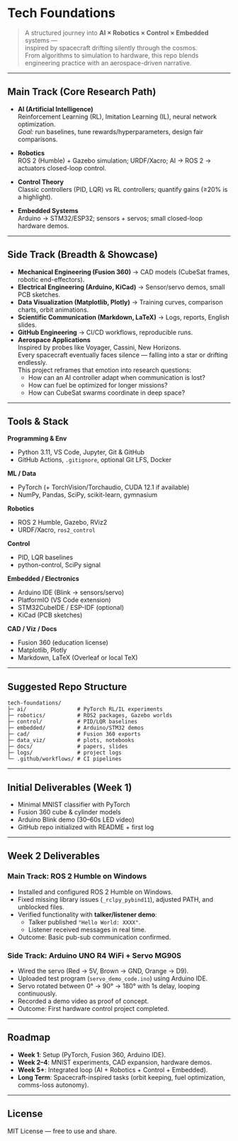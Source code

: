 # Tech Foundations

> A structured journey into **AI × Robotics × Control × Embedded** systems —  
> inspired by spacecraft drifting silently through the cosmos.  
> From algorithms to simulation to hardware, this repo blends engineering practice with an aerospace-driven narrative.

---

## Main Track (Core Research Path)

- **AI (Artificial Intelligence)**  
  Reinforcement Learning (RL), Imitation Learning (IL), neural network optimization.  
  *Goal:* run baselines, tune rewards/hyperparameters, design fair comparisons.

- **Robotics**  
  ROS 2 (Humble) + Gazebo simulation; URDF/Xacro; AI → ROS 2 → actuators closed-loop control.

- **Control Theory**  
  Classic controllers (PID, LQR) vs RL controllers; quantify gains (≥20% is a highlight).

- **Embedded Systems**  
  Arduino → STM32/ESP32; sensors + servos; small closed-loop hardware demos.

---

## Side Track (Breadth & Showcase)

- **Mechanical Engineering (Fusion 360)** → CAD models (CubeSat frames, robotic end-effectors).  
- **Electrical Engineering (Arduino, KiCad)** → Sensor/servo demos, small PCB sketches.  
- **Data Visualization (Matplotlib, Plotly)** → Training curves, comparison charts, orbit animations.  
- **Scientific Communication (Markdown, LaTeX)** → Logs, reports, English slides.  
- **GitHub Engineering** → CI/CD workflows, reproducible runs.  
- **Aerospace Applications**  
  Inspired by probes like Voyager, Cassini, New Horizons.  
  Every spacecraft eventually faces silence — falling into a star or drifting endlessly.  
  This project reframes that emotion into research questions:  
  - How can an AI controller adapt when communication is lost?  
  - How can fuel be optimized for longer missions?  
  - How can CubeSat swarms coordinate in deep space?  

---

## Tools & Stack

**Programming & Env**  
- Python 3.11, VS Code, Jupyter, Git & GitHub  
- GitHub Actions, `.gitignore`, optional Git LFS, Docker  

**ML / Data**  
- PyTorch (+ TorchVision/Torchaudio, CUDA 12.1 if available)  
- NumPy, Pandas, SciPy, scikit-learn, gymnasium  

**Robotics**  
- ROS 2 Humble, Gazebo, RViz2  
- URDF/Xacro, `ros2_control`  

**Control**  
- PID, LQR baselines  
- python-control, SciPy signal  

**Embedded / Electronics**  
- Arduino IDE (Blink → sensors/servo)  
- PlatformIO (VS Code extension)  
- STM32CubeIDE / ESP-IDF (optional)  
- KiCad (PCB sketches)  

**CAD / Viz / Docs**  
- Fusion 360 (education license)  
- Matplotlib, Plotly  
- Markdown, LaTeX (Overleaf or local TeX)  

---

## Suggested Repo Structure

```
tech-foundations/
├─ ai/                # PyTorch RL/IL experiments
├─ robotics/          # ROS2 packages, Gazebo worlds
├─ control/           # PID/LQR baselines
├─ embedded/          # Arduino/STM32 demos
├─ cad/               # Fusion 360 exports
├─ data_viz/          # plots, notebooks
├─ docs/              # papers, slides
├─ logs/              # project logs
└─ .github/workflows/ # CI pipelines
```

---

## Initial Deliverables (Week 1)

- Minimal MNIST classifier with PyTorch  
- Fusion 360 cube & cylinder models  
- Arduino Blink demo (30–60s LED video)  
- GitHub repo initialized with README + first log  

---

## Week 2 Deliverables

### Main Track: ROS 2 Humble on Windows
- Installed and configured ROS 2 Humble on Windows.  
- Fixed missing library issues (`_rclpy_pybind11`), adjusted PATH, and unblocked files.  
- Verified functionality with **talker/listener demo**:
  - Talker published `"Hello World: XXXX"`.
  - Listener received messages in real time.  
- Outcome: Basic pub-sub communication confirmed.

### Side Track: Arduino UNO R4 WiFi + Servo MG90S
- Wired the servo (Red → 5V, Brown → GND, Orange → D9).  
- Uploaded test program (`servo_demo_code.ino`) using Arduino IDE.  
- Servo rotated between 0° → 90° → 180° with 1s delay, looping continuously.  
- Recorded a demo video as proof of concept.  
- Outcome: First hardware control project completed.

---

## Roadmap

- **Week 1**: Setup (PyTorch, Fusion 360, Arduino IDE).  
- **Week 2–4**: MNIST experiments, CAD expansion, hardware demos.  
- **Week 5+**: Integrated loop (AI + Robotics + Control + Embedded).  
- **Long Term**: Spacecraft-inspired tasks (orbit keeping, fuel optimization, comms-loss autonomy).  

---

## License
MIT License — free to use and share.
